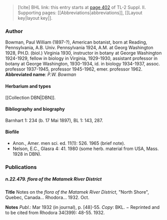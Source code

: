 > [!cite] BHL link: this entry starts at [page 402](https://www.biodiversitylibrary.org/page/33265599) of TL-2 Suppl. II.
> Supporting pages: [[Abbreviations|abbreviations]], [[Layout key|layout key]].

### Author

Bowman, Paul William (1897-?), American botanist, born at Reading, Pennsylvania, A.B. Univ. Pennsylvania 1924, A.M. at Georg Washington 1928, PH.D. (biol.) Virginia 1930, instructor in botany at George Washington 1924-1929, fellow in biology in Virginia, 1929-1930, assistant professor in botany at George Washington, 1930-1934, id. in biology 1934-1937, assoc. professor 1937-1945, professor 1945-1962, emer. professor 1962. 
**Abbreviated name**: *P.W. Bowman*

#### Herbarium and types

[[Collection DBN|DBN]].

#### Bibliography and biography

Barnhart 1: 234 (b. 17 Mai 1897), BL 1: 143, 287.

#### Biofile

- Anon., Amer. men sci. ed. 11(1): 526. 1965 (brief note).
- Nelson, E.C., Glasra 4: 41. 1980 (some herb. material from USA, Mass. 1928 in DBN).

### Publications

##### n.22.479. flora of the Matamek River District

**Title**
Notes on the *flora of the Matamek River District*, "North Shore", Quebec, Canada... Rhodora... 1932. Oct.

**Notes**
*Publ*.: Mar 1932 (in journal), p. \[48\]-55. *Copy*: BKL. − Reprinted and to be cited from Rhodora 34(399): 48-55. 1932.

